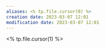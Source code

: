 ```yaml
---
aliases: <% tp.file.cursor(0) %>
creation date: 2023-03-07 12:01
modification date: 2023-03-07 12:01
---
```

<% tp.file.cursor(1) %>

